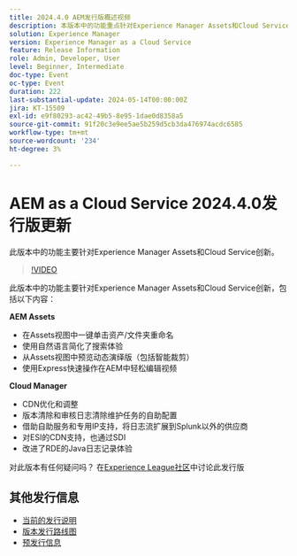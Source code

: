 ```yaml
---
title: 2024.4.0 AEM发行版概述视频
description: 本版本中的功能重点针对Experience Manager Assets和Cloud Service创新，包括以下内容：AEM Assets：在Assets View中单击asset/文件夹重命名使用自然语言简化了搜索体验预览动态演绎版，包括Assets中的Smart Crop使用Express Quick Actions在AEM中轻松编辑视频云管理器：CDN优化和调整版本清除和审核日志清除维护任务的自助配置将日志流扩展到Splunk以外的供应商，提供自助服务、专用IP支持ESI的CDN支持，还通过SDII改进了RDE的的Java日志记录体验
solution: Experience Manager
version: Experience Manager as a Cloud Service
feature: Release Information
role: Admin, Developer, User
level: Beginner, Intermediate
doc-type: Event
oc-type: Event
duration: 222
last-substantial-update: 2024-05-14T00:00:00Z
jira: KT-15509
exl-id: e9f80293-ac42-49b5-8e95-1dae0d8358a5
source-git-commit: 91f20c3e9ee5ae5b259d5cb3da476974acdc6585
workflow-type: tm+mt
source-wordcount: '234'
ht-degree: 3%

---
```


# AEM as a Cloud Service 2024.4.0发行版更新

此版本中的功能主要针对Experience Manager Assets和Cloud Service创新。

>[!VIDEO](https://video.tv.adobe.com/v/3429111/?learn=on)

此版本中的功能主要针对Experience Manager Assets和Cloud Service创新，包括以下内容：

**AEM Assets**
* 在Assets视图中一键单击资产/文件夹重命名
* 使用自然语言简化了搜索体验
* 从Assets视图中预览动态演绎版（包括智能裁剪）
* 使用Express快速操作在AEM中轻松编辑视频

**Cloud Manager**
* CDN优化和调整
* 版本清除和审核日志清除维护任务的自助配置
* 借助自助服务和专用IP支持，将日志流扩展到Splunk以外的供应商
* 对ESI的CDN支持，也通过SDI
* 改进了RDE的Java日志记录体验

对此版本有任何疑问吗？  在[Experience League社区](https://adobe.ly/44Ofo8H)中讨论此发行版

## 其他发行信息

* [当前的发行说明](https://experienceleague.adobe.com/docs/experience-manager-cloud-service/content/release-notes/home.html?lang=zh-Hans)
* [版本发行路线图](https://experienceleague.adobe.com/docs/experience-manager-release-information/aem-release-updates/update-releases-roadmap.html?lang=zh-Hans)
* [预发行信息](https://experienceleague.adobe.com/docs/experience-manager-cloud-service/content/release-notes/prerelease.html)
